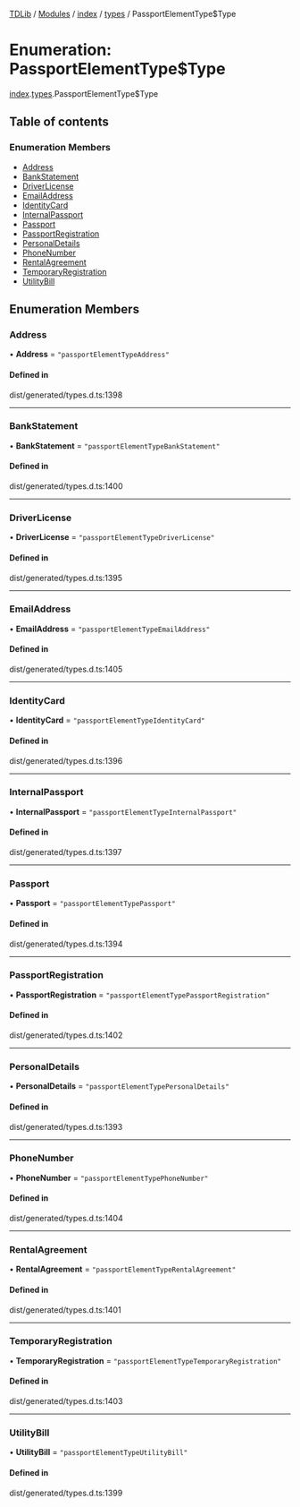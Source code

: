 [TDLib](../README.md) / [Modules](../modules.md) / [index](../modules/index.md) / [types](../modules/index.types.md) / PassportElementType$Type

# Enumeration: PassportElementType$Type

[index](../modules/index.md).[types](../modules/index.types.md).PassportElementType$Type

## Table of contents

### Enumeration Members

- [Address](index.types.PassportElementType_Type.md#address)
- [BankStatement](index.types.PassportElementType_Type.md#bankstatement)
- [DriverLicense](index.types.PassportElementType_Type.md#driverlicense)
- [EmailAddress](index.types.PassportElementType_Type.md#emailaddress)
- [IdentityCard](index.types.PassportElementType_Type.md#identitycard)
- [InternalPassport](index.types.PassportElementType_Type.md#internalpassport)
- [Passport](index.types.PassportElementType_Type.md#passport)
- [PassportRegistration](index.types.PassportElementType_Type.md#passportregistration)
- [PersonalDetails](index.types.PassportElementType_Type.md#personaldetails)
- [PhoneNumber](index.types.PassportElementType_Type.md#phonenumber)
- [RentalAgreement](index.types.PassportElementType_Type.md#rentalagreement)
- [TemporaryRegistration](index.types.PassportElementType_Type.md#temporaryregistration)
- [UtilityBill](index.types.PassportElementType_Type.md#utilitybill)

## Enumeration Members

### Address

• **Address** = ``"passportElementTypeAddress"``

#### Defined in

dist/generated/types.d.ts:1398

___

### BankStatement

• **BankStatement** = ``"passportElementTypeBankStatement"``

#### Defined in

dist/generated/types.d.ts:1400

___

### DriverLicense

• **DriverLicense** = ``"passportElementTypeDriverLicense"``

#### Defined in

dist/generated/types.d.ts:1395

___

### EmailAddress

• **EmailAddress** = ``"passportElementTypeEmailAddress"``

#### Defined in

dist/generated/types.d.ts:1405

___

### IdentityCard

• **IdentityCard** = ``"passportElementTypeIdentityCard"``

#### Defined in

dist/generated/types.d.ts:1396

___

### InternalPassport

• **InternalPassport** = ``"passportElementTypeInternalPassport"``

#### Defined in

dist/generated/types.d.ts:1397

___

### Passport

• **Passport** = ``"passportElementTypePassport"``

#### Defined in

dist/generated/types.d.ts:1394

___

### PassportRegistration

• **PassportRegistration** = ``"passportElementTypePassportRegistration"``

#### Defined in

dist/generated/types.d.ts:1402

___

### PersonalDetails

• **PersonalDetails** = ``"passportElementTypePersonalDetails"``

#### Defined in

dist/generated/types.d.ts:1393

___

### PhoneNumber

• **PhoneNumber** = ``"passportElementTypePhoneNumber"``

#### Defined in

dist/generated/types.d.ts:1404

___

### RentalAgreement

• **RentalAgreement** = ``"passportElementTypeRentalAgreement"``

#### Defined in

dist/generated/types.d.ts:1401

___

### TemporaryRegistration

• **TemporaryRegistration** = ``"passportElementTypeTemporaryRegistration"``

#### Defined in

dist/generated/types.d.ts:1403

___

### UtilityBill

• **UtilityBill** = ``"passportElementTypeUtilityBill"``

#### Defined in

dist/generated/types.d.ts:1399
